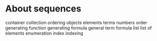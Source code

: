 # About sequences

container
collection
ordering
objects
elements
terms
numbers
order
generating function
generating formula
general term formula
list
list of elements
enumeration
index
indexing
